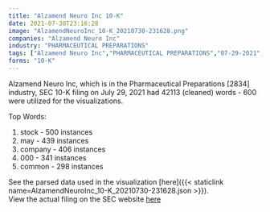 ```yaml
---
title: "Alzamend Neuro Inc 10-K"
date: 2021-07-30T23:16:28
image: "AlzamendNeuroInc_10-K_20210730-231628.png"
companies: "Alzamend Neuro Inc"
industry: "PHARMACEUTICAL PREPARATIONS"
tags: ["Alzamend Neuro Inc","PHARMACEUTICAL PREPARATIONS","07-29-2021","10-K"]
forms: "10-K"
---
```

Alzamend Neuro Inc, which is in the Pharmaceutical Preparations [2834] industry, SEC 10-K filing on July 29, 2021 had 42113 (cleaned) words - 600 were utilized for the visualizations.

Top Words:
1. stock - 500 instances
2. may - 439 instances
3. company - 406 instances
4. 000 - 341 instances
5. common - 298 instances


See the parsed data used in the visualization [here]({{< staticlink name=AlzamendNeuroInc_10-K_20210730-231628.json >}}).  
View the actual filing on the SEC website [here](https://www.sec.gov/Archives/edgar/data/1677077/0001214659-21-007963.txt)
